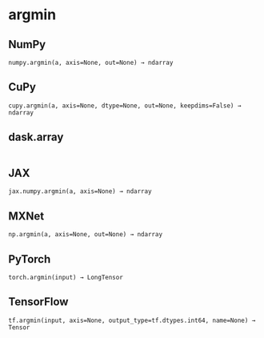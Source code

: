 # argmin

## NumPy

```
numpy.argmin(a, axis=None, out=None) → ndarray
```

## CuPy

```
cupy.argmin(a, axis=None, dtype=None, out=None, keepdims=False) → ndarray
```

## dask.array

```

```

## JAX

```
jax.numpy.argmin(a, axis=None) → ndarray
```

## MXNet

```
np.argmin(a, axis=None, out=None) → ndarray
```

## PyTorch

```
torch.argmin(input) → LongTensor
```

## TensorFlow

```
tf.argmin(input, axis=None, output_type=tf.dtypes.int64, name=None) → Tensor
```
